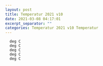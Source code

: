 ```yaml
---
layout: post
title: Temperatur 2021 v10
date: 2021-03-08 04:17:01
excerpt_separator: ""
categories: Temperatur 2021 v10 Temperatur
---
```

```
  deg C
  deg C
  deg C
  deg C
  deg C
```
